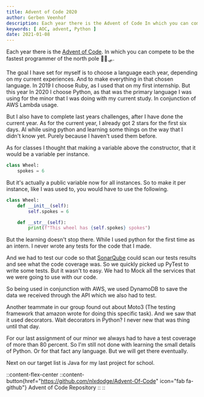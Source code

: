 ```yaml
---
title: Advent of Code 2020
author: Gerben Veenhof
description: Each year there is the Advent of Code In which you can compete to be the fastest programmer of the north pole 🎅🎄🛷.
keywords: [ AOC, advent, Python ]
date: 2021-01-08
---
```


Each year there is the [Advent of Code](https://adventofcode.com/). In which you can compete to be the fastest programmer of the north pole 🎅🎄🛷.

The goal I have set for myself is to choose a language each year, depending on my current experiences. And to make everything in that chosen language. In 2019 I choose Ruby, as I used that on my first internship. But this year In 2020 I choose Python, as that was the primary language I was using for the minor that I was doing with my current study. In conjunction of AWS Lambda usage.

But I also have to complete last years challenges, after I have done the current year. As for the current year, I already got 2 stars for the first six days. Al while using python and learning some things on the way that I didn't know yet. Purely because I haven't used them before.

As for classes I thought that making a variable above the constructor, that it would be a variable per instance.

```python
class Wheel:
    spokes = 6
```

But it's actually a public variable now for all instances. So to make it per instance, like I was used to, you would have to use the following.

```python
class Wheel:
    def __init__(self):
        self.spokes = 6

    def __str__(self):
        print(f"This wheel has {self.spokes} spokes")
```

But the learning doesn't stop there. While I used python for the first time as an intern. I never wrote any tests for the code that I made.

And we had to test our code so that [SonarQube](https://www.sonarqube.org/) could scan our tests results and see what the code coverage was.
So we quickly picked up PyTest to write some tests. But it wasn't to easy. We had to Mock all the services that we were going to use with our code.

So being used in conjunction with AWS, we used DynamoDB to save the data we received through the API which we also had to test.

Another teammate in our group found out about Moto3 (The testing framework that amazon wrote for doing this specific task). And we saw that it used decorators. Wait decorators in Python? I never new that was thing until that day.

For our last assignment of our minor we always had to have a test coverage of more than 80 percent.
So I'm still not done with learning the small details of Python. Or for that fact any language. But we will get there eventually.

Next on our target list is Java for my last project for school.

::content-flex-center
    ::content-button{href="https://github.com/nlxdodge/Advent-Of-Code" icon="fab fa-github"}
    Advent of Code Repository
    ::
::
